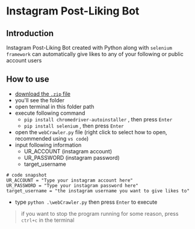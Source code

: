 # Instagram Post-Liking Bot 

## Introduction
Instagram Post-Liking Bot created with Python along with `selenium framework` can automatically give likes to any of your following or public account users 

## How to use
* [download the `.zip` file](https://github.com/allenlin316/Instagram-Post-Liking-Bot/archive/refs/heads/master.zip)
* you'll see the folder
* open terminal in this folder path
* execute following command
  * `pip install chromedriver-autoinstaller` , then press `Enter`
  * `pip install selenium` , then press `Enter`
* open the `webCrawler.py` file (right click to select how to open, recommended using `vs code`)
* input following information
  * UR_ACCOUNT (instagram account)
  * UR_PASSWORD (instagram password)
  * target_username

```
# code snapshot
UR_ACCOUNT = "Type your instagram account here"
UR_PASSWORD = "Type your instagram password here"
target_username = "the instagram username you want to give likes to"
```

* type `python .\webCrawler.py` then press `Enter` to execute
> if you want to stop the program running for some reason, press `ctrl+c` in the terminal 
